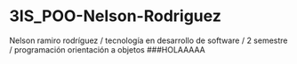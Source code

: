 # 3IS_POO-Nelson-Rodriguez
Nelson ramiro rodríguez / tecnología en desarrollo de software / 2 semestre / programación orientación a objetos 
###HOLAAAAA
